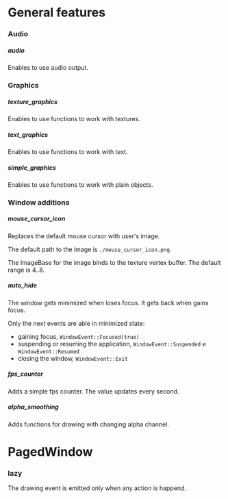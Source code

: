 # General features

### Audio

##### audio

Enables to use audio output.



### Graphics

##### texture_graphics

Enables to use functions to work with textures.

##### text_graphics

Enables to use functions to work with text.

##### simple_graphics

Enables to use functions to work with plain objects.



### Window additions

##### mouse_cursor_icon

Replaces the default mouse cursor with user's image.

The default path to the image is `./mouse_cursor_icon.png`.

The ImageBase for the image binds to the texture vertex buffer.
The default range is 4..8.

##### auto_hide

The window gets minimized when loses focus.
It gets back when gains focus.

Only the next events are able in minimized state:
 - gaining focus, `WindowEvent::Focused(true)`
 - suspending or resuming the application,
 `WindowEvent::Suspended` и `WindowEvent::Resumed`
 - closing the window, `WindowEvent::Exit`


##### fps_counter

Adds a simple fps counter. The value updates every second.

##### alpha_smoothing

Adds functions for drawing with changing alpha channel.



# PagedWindow

### lazy

The drawing event is emitted only when any action is happend.